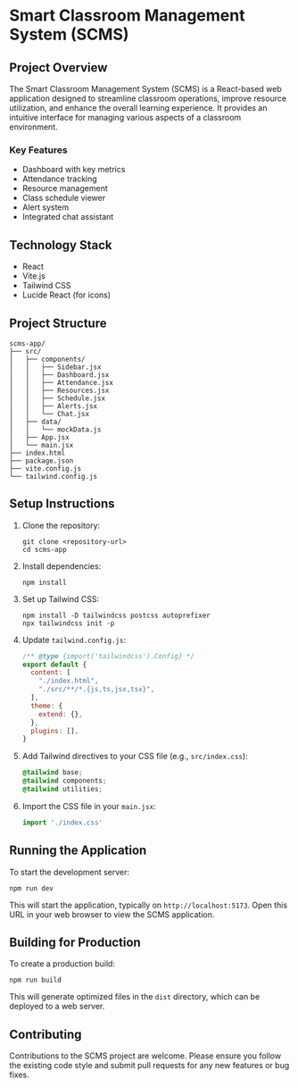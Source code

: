 # Smart Classroom Management System (SCMS)

## Project Overview

The Smart Classroom Management System (SCMS) is a React-based web application designed to streamline classroom operations, improve resource utilization, and enhance the overall learning experience. It provides an intuitive interface for managing various aspects of a classroom environment.

### Key Features

- Dashboard with key metrics
- Attendance tracking
- Resource management
- Class schedule viewer
- Alert system
- Integrated chat assistant

## Technology Stack

- React
- Vite.js
- Tailwind CSS
- Lucide React (for icons)

## Project Structure

```
scms-app/
├── src/
│   ├── components/
│   │   ├── Sidebar.jsx
│   │   ├── Dashboard.jsx
│   │   ├── Attendance.jsx
│   │   ├── Resources.jsx
│   │   ├── Schedule.jsx
│   │   ├── Alerts.jsx
│   │   └── Chat.jsx
│   ├── data/
│   │   └── mockData.js
│   ├── App.jsx
│   └── main.jsx
├── index.html
├── package.json
├── vite.config.js
└── tailwind.config.js
```

## Setup Instructions

1. Clone the repository:
   ```
   git clone <repository-url>
   cd scms-app
   ```

2. Install dependencies:
   ```
   npm install
   ```

3. Set up Tailwind CSS:
   ```
   npm install -D tailwindcss postcss autoprefixer
   npx tailwindcss init -p
   ```

4. Update `tailwind.config.js`:
   ```javascript
   /** @type {import('tailwindcss').Config} */
   export default {
     content: [
       "./index.html",
       "./src/**/*.{js,ts,jsx,tsx}",
     ],
     theme: {
       extend: {},
     },
     plugins: [],
   }
   ```

5. Add Tailwind directives to your CSS file (e.g., `src/index.css`):
   ```css
   @tailwind base;
   @tailwind components;
   @tailwind utilities;
   ```

6. Import the CSS file in your `main.jsx`:
   ```javascript
   import './index.css'
   ```

## Running the Application

To start the development server:

```
npm run dev
```

This will start the application, typically on `http://localhost:5173`. Open this URL in your web browser to view the SCMS application.

## Building for Production

To create a production build:

```
npm run build
```

This will generate optimized files in the `dist` directory, which can be deployed to a web server.

## Contributing

Contributions to the SCMS project are welcome. Please ensure you follow the existing code style and submit pull requests for any new features or bug fixes.




